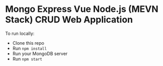 # Mongo Express Vue Node.js (MEVN Stack) CRUD Web Application

To run locally:

* Clone this repo
* Run `npm install`
* Run your MongoDB server
* Run `npm start`
